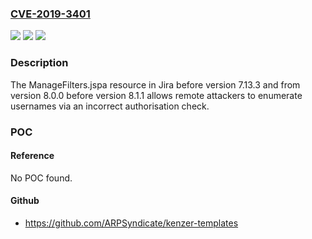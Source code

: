 ### [CVE-2019-3401](https://cve.mitre.org/cgi-bin/cvename.cgi?name=CVE-2019-3401)
![](https://img.shields.io/static/v1?label=Product&message=Jira&color=blue)
![](https://img.shields.io/static/v1?label=Version&message=%3C%207.13.3%20&color=brighgreen)
![](https://img.shields.io/static/v1?label=Vulnerability&message=Incorrect%20Authorization%20(CWE-863)&color=brighgreen)

### Description

The ManageFilters.jspa resource in Jira before version 7.13.3 and from version 8.0.0 before version 8.1.1 allows remote attackers to enumerate usernames via an incorrect authorisation check.

### POC

#### Reference
No POC found.

#### Github
- https://github.com/ARPSyndicate/kenzer-templates

